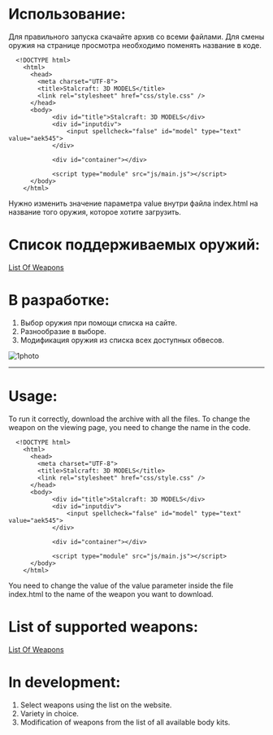 # Использование:
Для правильного запуска скачайте архив со всеми файлами.
Для смены оружия на странице просмотра необходимо поменять название в коде.

      <!DOCTYPE html>
        <html>
          <head>
            <meta charset="UTF-8">
            <title>Stalcraft: 3D MODELS</title>
            <link rel="stylesheet" href="css/style.css" />
          </head>
          <body>
                <div id="title">Stalcraft: 3D MODELS</div>
                <div id="inputdiv">
                    <input spellcheck="false" id="model" type="text" value="aek545">
                </div>

                <div id="container"></div>

                <script type="module" src="js/main.js"></script>
          </body>
        </html>

Нужно изменить значение параметра value внутри файла index.html на название того оружия, которое хотите загрузить.
# Список поддерживаемых оружий:
[List Of Weapons](https://github.com/reoireopit/Stalcraft-3D-Models-Viewer/blob/main/list%20of%20weapons)
# В разработке:
1. Выбор оружия при помощи списка на сайте.
2. Разнообразие в выборе.
3. Модификация оружия из списка всех доступных обвесов.

![1photo](https://github.com/user-attachments/assets/93392a05-a500-4614-8f2d-d459ea689d4e)

___

# Usage:
To run it correctly, download the archive with all the files.
To change the weapon on the viewing page, you need to change the name in the code.


      <!DOCTYPE html>
        <html>
          <head>
            <meta charset="UTF-8">
            <title>Stalcraft: 3D MODELS</title>
            <link rel="stylesheet" href="css/style.css" />
          </head>
          <body>
                <div id="title">Stalcraft: 3D MODELS</div>
                <div id="inputdiv">
                    <input spellcheck="false" id="model" type="text" value="aek545">
                </div>

                <div id="container"></div>

                <script type="module" src="js/main.js"></script>
          </body>
        </html>

You need to change the value of the value parameter inside the file index.html to the name of the weapon you want to download.

# List of supported weapons:
[List Of Weapons](https://github.com/reoireopit/Stalcraft-3D-Models-Viewer/blob/main/list%20of%20weapons)
# In development:
1. Select weapons using the list on the website.
2. Variety in choice.
3. Modification of weapons from the list of all available body kits.
